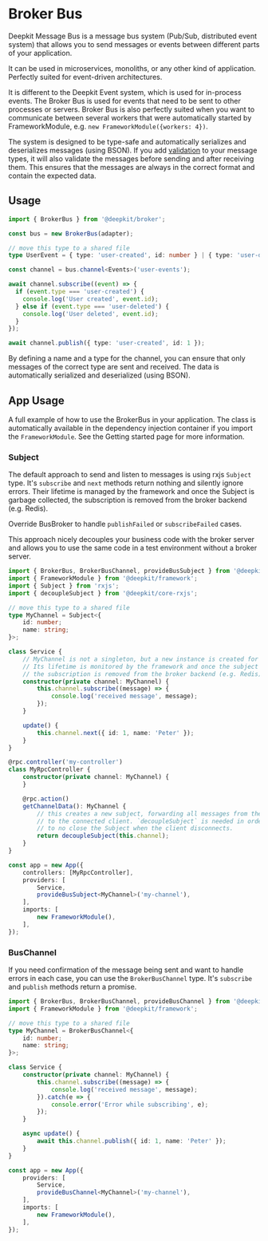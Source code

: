 # Broker Bus

Deepkit Message Bus is a message bus system (Pub/Sub, distributed event system) that allows you to send messages or events between different parts of your application.

It can be used in microservices, monoliths, or any other kind of application. Perfectly suited for event-driven architectures.  

It is different to the Deepkit Event system, which is used for in-process events. The Broker Bus is used for events that need to be sent to other processes or servers. Broker Bus is also perfectly suited when you want to communicate between several workers that were automatically started by FrameworkModule, e.g. `new FrameworkModule({workers: 4})`.

The system is designed to be type-safe and automatically serializes and deserializes messages (using BSON). If you add [validation](../runtime-types/validation.md) to your message types, it will also validate the messages before sending and after receiving them. This ensures that the messages are always in the correct format and contain the expected data.

## Usage

```typescript
import { BrokerBus } from '@deepkit/broker';

const bus = new BrokerBus(adapter);

// move this type to a shared file
type UserEvent = { type: 'user-created', id: number } | { type: 'user-deleted', id: number };

const channel = bus.channel<Events>('user-events');

await channel.subscribe((event) => {
  if (event.type === 'user-created') {
    console.log('User created', event.id);
  } else if (event.type === 'user-deleted') {
    console.log('User deleted', event.id);
  }
});

await channel.publish({ type: 'user-created', id: 1 });
```

By defining a name and a type for the channel, you can ensure that only messages of the correct type are sent and received.
The data is automatically serialized and deserialized (using BSON).

## App Usage

A full example of how to use the BrokerBus in your application.
The class is automatically available in the dependency injection container if you import the `FrameworkModule`.
See the Getting started page for more information.

### Subject

The default approach to send and listen to messages is using rxjs `Subject` type. It's `subscribe` and `next` methods return nothing and silently ignore errors.
Their lifetime is managed by the framework and once the Subject is garbage collected, the subscription is removed from the broker backend (e.g. Redis).

Override BusBroker to handle `publishFailed` or `subscribeFailed` cases.

This approach nicely decouples your business code with the broker server and allows you to use the same code in a test environment without a broker server.

```typescript
import { BrokerBus, BrokerBusChannel, provideBusSubject } from '@deepkit/broker';
import { FrameworkModule } from '@deepkit/framework';
import { Subject } from 'rxjs';
import { decoupleSubject } from '@deepkit/core-rxjs';

// move this type to a shared file
type MyChannel = Subject<{
    id: number;
    name: string;
}>;

class Service {
    // MyChannel is not a singleton, but a new instance is created for each request.
    // Its lifetime is monitored by the framework and once the subject is garbage collected, 
    // the subscription is removed from the broker backend (e.g. Redis).
    constructor(private channel: MyChannel) {
        this.channel.subscribe((message) => {
            console.log('received message', message);
        });
    }

    update() {
        this.channel.next({ id: 1, name: 'Peter' });
    }
}

@rpc.controller('my-controller')
class MyRpcController {
    constructor(private channel: MyChannel) {
    }

    @rpc.action()
    getChannelData(): MyChannel {
        // this creates a new subject, forwarding all messages from the broker
        // to the connected client. `decoupleSubject` is needed in order
        // to no close the Subject when the client disconnects.
        return decoupleSubject(this.channel);
    }
}

const app = new App({
    controllers: [MyRpcController],
    providers: [
        Service,
        provideBusSubject<MyChannel>('my-channel'),
    ],
    imports: [
        new FrameworkModule(),
    ],
});
```

### BusChannel 

If you need confirmation of the message being sent and want to handle errors in each case, you can use the `BrokerBusChannel` type. It's `subscribe` and `publish` methods return a promise.

```typescript
import { BrokerBus, BrokerBusChannel, provideBusChannel } from '@deepkit/broker';
import { FrameworkModule } from '@deepkit/framework';

// move this type to a shared file
type MyChannel = BrokerBusChannel<{
    id: number;
    name: string;
}>;

class Service {
    constructor(private channel: MyChannel) {
        this.channel.subscribe((message) => {
            console.log('received message', message);
        }).catch(e => {
            console.error('Error while subscribing', e);
        });
    }

    async update() {
        await this.channel.publish({ id: 1, name: 'Peter' });
    }
}

const app = new App({
    providers: [
        Service,
        provideBusChannel<MyChannel>('my-channel'),
    ],
    imports: [
        new FrameworkModule(),
    ],
});
```
